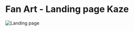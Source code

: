 # Fan Art - Landing page Kaze
![Landing page](https://i.ibb.co/6FrvNPg/imagen-2023-01-27-001053108.png)
